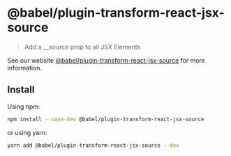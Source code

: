 # @babel/plugin-transform-react-jsx-source

> Add a __source prop to all JSX Elements

See our
website [@babel/plugin-transform-react-jsx-source](https://babeljs.io/docs/babel-plugin-transform-react-jsx-source)
for more information.

## Install

Using npm:

```sh
npm install --save-dev @babel/plugin-transform-react-jsx-source
```

or using yarn:

```sh
yarn add @babel/plugin-transform-react-jsx-source --dev
```
